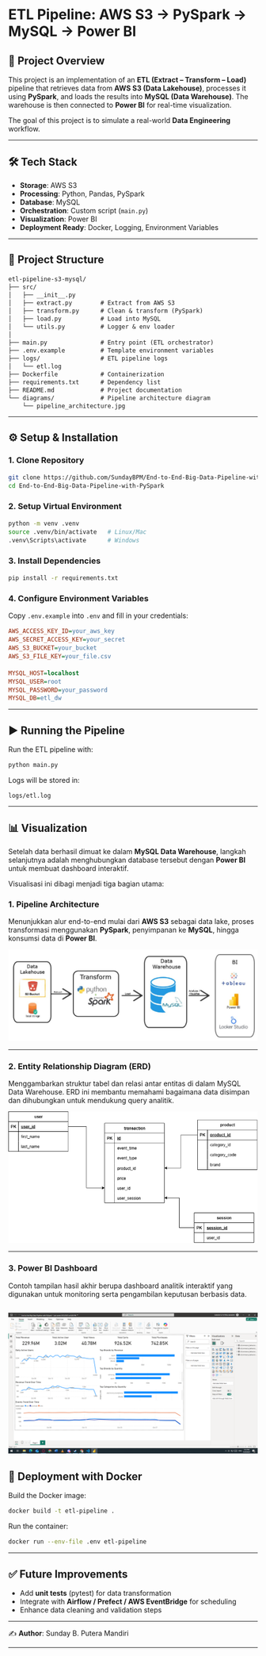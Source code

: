 # ETL Pipeline: AWS S3 → PySpark → MySQL → Power BI

## 📌 Project Overview

This project is an implementation of an **ETL (Extract – Transform – Load)** pipeline that retrieves data from **AWS S3 (Data Lakehouse)**, processes it using **PySpark**, and loads the results into **MySQL (Data Warehouse)**. The warehouse is then connected to **Power BI** for real-time visualization.

The goal of this project is to simulate a real-world **Data Engineering** workflow.

---

## 🛠 Tech Stack

* **Storage**: AWS S3
* **Processing**: Python, Pandas, PySpark
* **Database**: MySQL
* **Orchestration**: Custom script (`main.py`)
* **Visualization**: Power BI
* **Deployment Ready**: Docker, Logging, Environment Variables

---

## 📂 Project Structure

```
etl-pipeline-s3-mysql/
├── src/                      
│   ├── __init__.py
│   ├── extract.py        # Extract from AWS S3
│   ├── transform.py      # Clean & transform (PySpark)
│   ├── load.py           # Load into MySQL
│   └── utils.py          # Logger & env loader
│
├── main.py               # Entry point (ETL orchestrator)
├── .env.example          # Template environment variables
├── logs/                 # ETL pipeline logs
│   └── etl.log
├── Dockerfile            # Containerization
├── requirements.txt      # Dependency list
├── README.md             # Project documentation
└── diagrams/             # Pipeline architecture diagram
    └── pipeline_architecture.jpg
```

---

## ⚙️ Setup & Installation

### 1. Clone Repository

```bash
git clone https://github.com/SundayBPM/End-to-End-Big-Data-Pipeline-with-PySpark.git
cd End-to-End-Big-Data-Pipeline-with-PySpark
```

### 2. Setup Virtual Environment

```bash
python -m venv .venv
source .venv/bin/activate   # Linux/Mac
.venv\Scripts\activate      # Windows
```

### 3. Install Dependencies

```bash
pip install -r requirements.txt
```

### 4. Configure Environment Variables

Copy `.env.example` into `.env` and fill in your credentials:

```ini
AWS_ACCESS_KEY_ID=your_aws_key
AWS_SECRET_ACCESS_KEY=your_secret
AWS_S3_BUCKET=your_bucket
AWS_S3_FILE_KEY=your_file.csv

MYSQL_HOST=localhost
MYSQL_USER=root
MYSQL_PASSWORD=your_password
MYSQL_DB=etl_dw
```

---

## ▶️ Running the Pipeline

Run the ETL pipeline with:

```bash
python main.py
```

Logs will be stored in:

```
logs/etl.log
```

---

## 📊 Visualization  

Setelah data berhasil dimuat ke dalam **MySQL Data Warehouse**, langkah selanjutnya adalah menghubungkan database tersebut dengan **Power BI** untuk membuat dashboard interaktif.  

Visualisasi ini dibagi menjadi tiga bagian utama:  

### 1. Pipeline Architecture  
Menunjukkan alur end-to-end mulai dari **AWS S3** sebagai data lake, proses transformasi menggunakan **PySpark**, penyimpanan ke **MySQL**, hingga konsumsi data di **Power BI**.  

![Pipeline Architecture](diagrams/pipeline_architecture.jpg)  

---

### 2. Entity Relationship Diagram (ERD)  
Menggambarkan struktur tabel dan relasi antar entitas di dalam MySQL Data Warehouse. ERD ini membantu memahami bagaimana data disimpan dan dihubungkan untuk mendukung query analitik.  

![ERD](diagrams/erd.png)  

---

### 3. Power BI Dashboard  
Contoh tampilan hasil akhir berupa dashboard analitik interaktif yang digunakan untuk monitoring serta pengambilan keputusan berbasis data.  

![Power BI Dashboard](diagrams/power_bi.png)  
---

## 🚀 Deployment with Docker

Build the Docker image:

```bash
docker build -t etl-pipeline .
```

Run the container:

```bash
docker run --env-file .env etl-pipeline
```

---

## ✅ Future Improvements

* Add **unit tests** (pytest) for data transformation
* Integrate with **Airflow / Prefect / AWS EventBridge** for scheduling
* Enhance data cleaning and validation steps

---

✍️ **Author**: Sunday B. Putera Mandiri

---